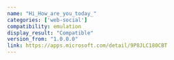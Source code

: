 ```yaml
---
name: "Hi_How_are_you_today_"
categories: ['web-social']
compatibility: emulation
display_result: "Compatible"
version_from: "1.0.0.0"
link: https://apps.microsoft.com/detail/9P8JLC180CBT
---
```

